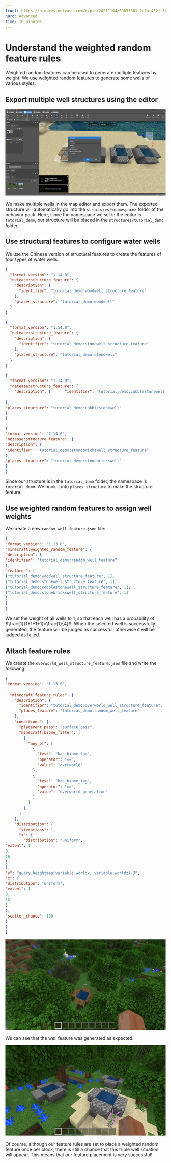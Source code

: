 ```yaml
--- 
front: https://nie.res.netease.com/r/pic/20211104/69055361-2e7a-452f-8b1a-f23e1262a03a.jpg 
hard: Advanced 
time: 10 minutes 
--- 
```

# Understand the weighted random feature rules 

Weighted random features can be used to generate multiple features by weight. We use weighted random features to generate some wells of various styles. 

## Export multiple well structures using the editor 

![](./images/16.9_save_structures.png) 

We make multiple wells in the map editor and export them. The exported structure will automatically go into the `structures/<namespace>` folder of the behavior pack. Here, since the namespace we set in the editor is `tutorial_demo`, our structure will be placed in the `structures/tutorial_demo` folder. 

## Use structural features to configure water wells 

We use the Chinese version of structural features to create the features of four types of water wells. 

```json
{
  "format_version": "1.14.0",
  "netease:structure_feature": {
    "description": {
      "identifier": "tutorial_demo:woodwell_structure_feature"
    },
    "places_structure": "tutorial_demo:woodwell"
  }
}
```

```json
{
  "format_version": "1.14.0",
  "netease:structure_feature": {
    "description": {
      "identifier": "tutorial_demo:stonewell_structure_feature"
    },
    "places_structure": "tutorial_demo:stonewell"
  }
}
```

```json
{
  "format_version": "1.14.0",
  "netease:structure_feature": {
    "description": {      "identifier": "tutorial_demo:cobblestonewell_structure_feature"

}, 
"places_structure": "tutorial_demo:cobblestonewell" 
} 
} 
``` 

```json 
{ 
"format_version": "1.14.0", 
"netease:structure_feature": { 
"description": { 
"identifier": "tutorial_demo:stonebrickswell_structure_feature" 
}, 
"places_structure": "tutorial_demo:stonebrickswell" 
} 
} 
``` 

Since our structure is in the `tutorial_demo` folder, the namespace is `tutorial_demo`. We hook it into `places_structure` to make the structure feature. 

## Use weighted random features to assign well weights 

We create a new `random_well_feature.json` file: 

```json 
{ 
"format_version": "1.13.0", 
"minecraft:weighted_random_feature": { 
"description": { 
"identifier": "tutorial_demo:random_well_feature" 
}, 
"features": [ 
["tutorial_demo:woodwell_structure_feature", 1], 
["tutorial_demo:stonewell_structure_feature", 1], 
["tutorial_demo:cobblestonewell_structure_feature", 1], 
["tutorial_demo:stonebrickswell_structure_feature", 1] 
] 
} 
} 
``` 

We set the weight of all wells to 1, so that each well has a probability of $\frac{1}{1+1+1+1}=\frac{1}{4}$. When the selected well is successfully generated, the feature will be judged as successful, otherwise it will be judged as failed. 

## Attach feature rules 

We create the `overworld_well_structure_feature.json` file and write the following: 

```json 
{ 
"format_version": "1.13.0",

  "minecraft:feature_rules": {
    "description": {
      "identifier": "tutorial_demo:overworld_well_structure_feature",
      "places_feature": "tutorial_demo:random_well_feature"
    },
    "conditions": {
      "placement_pass": "surface_pass",
      "minecraft:biome_filter": [
        {
          "any_of": [
            {
              "test": "has_biome_tag",
              "operator": "==",
              "value": "overworld"
            },
            {
              "test": "has_biome_tag",
              "operator": "==",
              "value": "overworld_generation"
            }
          ]
        }
      ]
    },
    "distribution": {
      "iterations": 1,
      "x": {
        "distribution": "uniform", 
"extent": [ 
0, 
16 
] 
}, 
"y": "query.heightmap(variable.worldx, variable.worldz)-3", 
"z": { 
"distribution": "uniform", 
"extent": [ 
0, 
16 
] 
}, 
"scatter_chance": 100 
} 
} 
} 
``` 

![](./images/16.9_in-game_1.png) 

We can see that the well feature was generated as expected.


![](./images/16.9_in-game_2.png) 

Of course, although our feature rules are set to place a weighted random feature once per block, there is still a chance that this triple well situation will appear. This means that our feature placement is very successful!